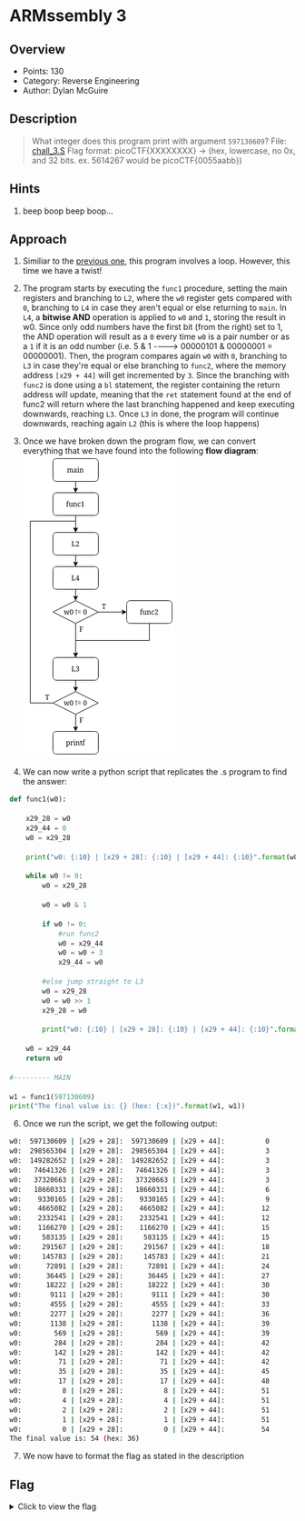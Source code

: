 # ARMssembly 3

## Overview

* Points: 130
* Category: Reverse Engineering
* Author: Dylan McGuire

## Description
> What integer does this program print with argument `597130609`? File: [chall_3.S](https://mercury.picoctf.net/static/853a1bc2eb2edbfa6651814cddd75a3b/chall_3.S) Flag format: picoCTF{XXXXXXXX} -> (hex, lowercase, no 0x, and 32 bits. ex. 5614267 would be picoCTF{0055aabb})



## Hints

1. beep boop beep boop...

## Approach

1. Similiar to the [previous one](../ARMssembly%202/), this program involves a loop. However, this time we have a twist!

2. The program starts by executing the `func1` procedure, setting the main registers and branching to `L2`, where the `w0` register gets compared with `0`, branching to `L4` in case they aren't equal or else returning to `main`.
In `L4`, a __bitwise AND__ operation is applied to `w0` and `1`, storing the result in w0. Since only odd numbers have the first bit (from the right) set to 1, the AND operation will result as a `0` every time `w0` is a pair number or as a `1` if it is an odd number (i.e. 5 & 1 ----> 00000101 & 00000001 = 00000001).
Then, the program compares again `w0` with `0`, branching to `L3` in case they're equal or else branching to `func2`, where the memory address `[x29 + 44]` will get incremented by `3`.
Since the branching with `func2` is done using a `bl` statement, the register containing the return address will update, meaning that the `ret` statement found at the end of func2 will return where the last branching happened and keep executing downwards, reaching `L3`.
Once `L3` in done, the program will continue downwards, reaching again `L2` (this is where the loop happens)

4. Once we have broken down the program flow, we can convert everything that we have found into the following __flow diagram__:
![Flow diagram](.img/flow.png)

5. We can now write a python script that replicates the .s program to find the answer:
```python
def func1(w0):

    x29_28 = w0
    x29_44 = 0
    w0 = x29_28

    print("w0: {:10} | [x29 + 28]: {:10} | [x29 + 44]: {:10}".format(w0, x29_28, x29_44))

    while w0 != 0:
        w0 = x29_28

        w0 = w0 & 1

        if w0 != 0:
            #run func2
            w0 = x29_44
            w0 = w0 + 3
            x29_44 = w0

        #else jump straight to L3
        w0 = x29_28
        w0 = w0 >> 1
        x29_28 = w0

        print("w0: {:10} | [x29 + 28]: {:10} | [x29 + 44]: {:10}".format(w0, x29_28, x29_44))

    w0 = x29_44
    return w0

#--------- MAIN

w1 = func1(597130609)
print("The final value is: {} (hex: {:x})".format(w1, w1))
```

6. Once we run the script, we get the following output:
```bash
w0:  597130609 | [x29 + 28]:  597130609 | [x29 + 44]:          0
w0:  298565304 | [x29 + 28]:  298565304 | [x29 + 44]:          3
w0:  149282652 | [x29 + 28]:  149282652 | [x29 + 44]:          3
w0:   74641326 | [x29 + 28]:   74641326 | [x29 + 44]:          3
w0:   37320663 | [x29 + 28]:   37320663 | [x29 + 44]:          3
w0:   18660331 | [x29 + 28]:   18660331 | [x29 + 44]:          6
w0:    9330165 | [x29 + 28]:    9330165 | [x29 + 44]:          9
w0:    4665082 | [x29 + 28]:    4665082 | [x29 + 44]:         12
w0:    2332541 | [x29 + 28]:    2332541 | [x29 + 44]:         12
w0:    1166270 | [x29 + 28]:    1166270 | [x29 + 44]:         15
w0:     583135 | [x29 + 28]:     583135 | [x29 + 44]:         15
w0:     291567 | [x29 + 28]:     291567 | [x29 + 44]:         18
w0:     145783 | [x29 + 28]:     145783 | [x29 + 44]:         21
w0:      72891 | [x29 + 28]:      72891 | [x29 + 44]:         24
w0:      36445 | [x29 + 28]:      36445 | [x29 + 44]:         27
w0:      18222 | [x29 + 28]:      18222 | [x29 + 44]:         30
w0:       9111 | [x29 + 28]:       9111 | [x29 + 44]:         30
w0:       4555 | [x29 + 28]:       4555 | [x29 + 44]:         33
w0:       2277 | [x29 + 28]:       2277 | [x29 + 44]:         36
w0:       1138 | [x29 + 28]:       1138 | [x29 + 44]:         39
w0:        569 | [x29 + 28]:        569 | [x29 + 44]:         39
w0:        284 | [x29 + 28]:        284 | [x29 + 44]:         42
w0:        142 | [x29 + 28]:        142 | [x29 + 44]:         42
w0:         71 | [x29 + 28]:         71 | [x29 + 44]:         42
w0:         35 | [x29 + 28]:         35 | [x29 + 44]:         45
w0:         17 | [x29 + 28]:         17 | [x29 + 44]:         48
w0:          8 | [x29 + 28]:          8 | [x29 + 44]:         51
w0:          4 | [x29 + 28]:          4 | [x29 + 44]:         51
w0:          2 | [x29 + 28]:          2 | [x29 + 44]:         51
w0:          1 | [x29 + 28]:          1 | [x29 + 44]:         51
w0:          0 | [x29 + 28]:          0 | [x29 + 44]:         54
The final value is: 54 (hex: 36)
```

7. We now have to format the flag as stated in the description

## Flag

<details>
<summary>Click to view the flag</summary>

__picoCTF{00000036}__
</details>
